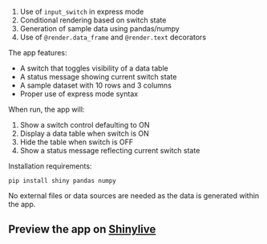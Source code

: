 1. Use of `input_switch` in express mode
2. Conditional rendering based on switch state
3. Generation of sample data using pandas/numpy
4. Use of `@render.data_frame` and `@render.text` decorators

The app features:
- A switch that toggles visibility of a data table
- A status message showing current switch state 
- A sample dataset with 10 rows and 3 columns
- Proper use of express mode syntax

When run, the app will:
1. Show a switch control defaulting to ON
2. Display a data table when switch is ON
3. Hide the table when switch is OFF
4. Show a status message reflecting current switch state

Installation requirements:
```
pip install shiny pandas numpy
```

No external files or data sources are needed as the data is generated within the app.
## Preview the app on [Shinylive](https://shinylive.io/py/app/#h=0&code=NobwRAdghgtgpmAXAAjFADugdOgnmAGlQGMB7CAFzkqVQDMAnUmZAZwAsBLCXZTmdKQYVkDOFGIVOANzgAdCI2ZsuPLHAAe6Ma1Z8BQkd3QBXCkROciYiABM4DBQoDEyAApQA5nGRSKAGx8oO2RSdClyVgVLHC84AH0wilYACj9AgF45MABlAHdOCmJ2ZAAROBhSbKI6Tn9-KAAjTIAVBhM4AEonCFcAYTEoKmQoNgKikuMzaM4sKYp41nHilOyOUjz42yGoauRsnPYNsp3kFqbAvekofw6Mto7uiBdkAfFh1mYfVlh0QORthRdhB+IJhMh0MFtnooHp0LYFKDDMgICYBLxYSj0D1XABxagOIbfX7-QHAiDYBhQ5hYVhwOC2FIARgATABmJ5k5AZCG2LClHYAMSp8BSIAUyElyAA5AA5WBwaUoYB0aVuByfCDIECcAC+0uQdCEfD4WqpEG8zKITKZnQAugQJVLpQBBbxKrFYc22Gne7gUFIsgAMRAAHCHkEyg51HVrnTkyGIPRSvdSYFgTCCjQwYCkAKwRqOF6Ne0iZxksp66p4vQ7HLlA5o+Mh2Qqccg3fy8RqwhmhLVLQrFBQAARs9gYWDJ8UYCoU9jovgucBSnUQTslnEX81pR02ZNX67jUqlYgoJgYWrJG9EcHPl95-KFIpXnWQrgASneL1qKuFeGSs7wHwi6DhMfB6KQdB0DiyB1nkviaCI8C6HEyA9nStj9mMQ4lKwQJUKO44OFgVAaBQ85wKBBEmKka43lupqmBQu4bFsOyHjeJ5nj++xgAKQJLk2EHINInCsJwTbZDePEPtkAmjI2-zicgXC2PYzxgGAupEOA0DwLQYBiAAjpYYjwJQrCkeRhAkOQVA0CgYAKDAQx-KQASSQoqLogokJ2LCPQnsFUraXaQA)
